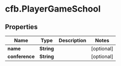 # cfb.PlayerGameSchool

## Properties
Name | Type | Description | Notes
------------ | ------------- | ------------- | -------------
**name** | **String** |  | [optional] 
**conference** | **String** |  | [optional] 


